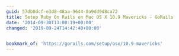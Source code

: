 ```yaml
---
guid: 57db0dcf-e3d8-48aa-9644-0a9dd9d8ca72
title: Setup Ruby On Rails on Mac OS X 10.9 Mavericks - GoRails
date: '2014-09-30T13:00:19+00:00'
changed: '2019-09-24T14:42:40+00:00'


bookmark_of: 'https://gorails.com/setup/osx/10.9-mavericks'
---
```




